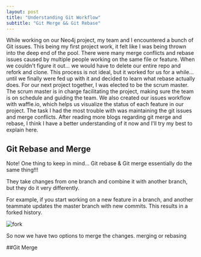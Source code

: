 ```yaml
---
layout: post
title: "Understanding Git Workflow"
subtitle: "Git Merge && Git Rebase"
---
```


<p>While working on our Neo4j project, my team and I encountered a bunch of Git issues. This being my first project work, it felt like I was being thrown into the deep end of the pool. There were many merge conflicts and rebase issues caused by multiple people working on the same file or feature. When we couldn't figure it out... we would have to delete our entire repo and refork and clone. This process is not ideal, but it worked for us for a while... until we finally were fed up with it and decided to learn what rebase actually does. For our next project together, I was elected to be the scrum master. The scrum master is in charge facilitating the project, making sure the team is on schedule and guiding the team. We also created our issues workflow with waffle.io, which helps us visualize the status of each feature in our project. The task I had the most trouble with was maintaining the git issues and merge conflicts. After reading more blogs regarding git merge and rebase, I think I have a better understanding of it now and I'll try my best to explain here.</p>

## Git Rebase and Merge
<p>Note! One thing to keep in mind... Git rebase & Git merge essentially do the same thing!!!</p>

<p>They take changes from one branch and combine it with another branch, but they do it very differently.</p>

<p>For example, if you start working on a new feature in a branch, and another teammate updates the master branch with new commits. This results in a forked history.</p>

<img src="{{ site.baseurl }}/img/git-merge-01.jpg" alt="fork">

<p>So now we have two options to merge the changes. merging or rebasing</p>

##Git Merge
<p>